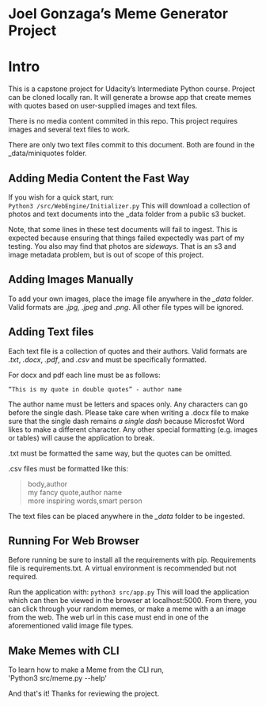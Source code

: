 # Joel Gonzaga’s Meme Generator Project

# Intro

This is a capstone project for Udacity’s Intermediate Python course. Project can be cloned locally ran. It will generate a browse app that create memes with quotes based on user-supplied images and text files.

There is no media content commited in this repo. This project requires images and several text files to work.

There are only two text files commit to this document. Both are found in the _data/miniquotes folder.

## Adding Media Content the Fast Way

If you wish for a quick start, run:  
`Python3 /src/WebEngine/Initializer.py`
This will download a collection of photos and text documents into the _data folder from a public s3 bucket.

Note, that some lines in these test documents will fail to ingest. This is expected because ensuring that things failed expectedly was part of my testing. You also may find that photos are *sideways*. That is an s3 and image metadata problem, but is out of scope of this project.

## Adding Images Manually

To add your own images, place the image file anywhere in the *_data* folder. Valid formats are *.jpg, .jpeg* and *.png*. All other file types will be ignored.

## Adding Text files

Each text file is a collection of quotes and their authors. Valid formats are *.txt*, *.docx*, *.pdf*, and *.csv* and must be specifically formatted.

For docx and pdf each line must be as follows:

`“This is my quote in double quotes” - author name`

The author name must be letters and spaces only. Any characters can go before the single dash. Please take care when writing a .docx file to make sure that the single dash remains *a single dash* because Microsfot Word likes to make a different character. Any other special formatting (e.g. images or tables) will cause the application to break.

.txt must be formatted the same way, but the quotes can be omitted.

.csv files must be formatted like this:

>body,author  
>my fancy quote,author name  
>more inspiring words,smart person

The text files can be placed anywhere in the *_data* folder to be ingested.

## Running For Web Browser

Before running be sure to install all the requirements with pip. Requirements file is requirements.txt. A virtual environment is recommended but not required.

Run the application with:
`python3 src/app.py`
This will load the application which can then be viewed in the browser at localhost:5000. From there, you can click through your random memes, or make a meme with a an image from the web. The web url in this case must end in one of the aforementioned valid image file types.

## Make Memes with CLI

To learn how to make a Meme from the CLI run,  
'Python3 src/meme.py --help'

And that's it! Thanks for reviewing the project.

